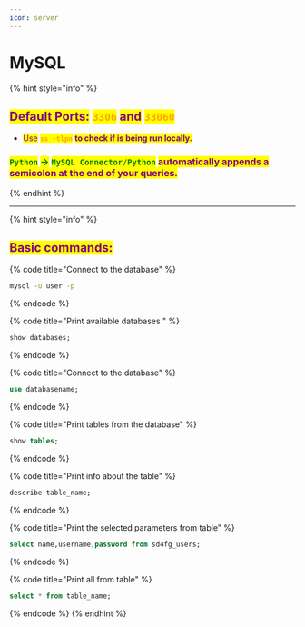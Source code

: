 ```yaml
---
icon: server
---
```


# MySQL

{% hint style="info" %}
## <mark style="color:purple;">Default Ports:</mark> <mark style="color:orange;">`3306`</mark> <mark style="color:purple;">and</mark> <mark style="color:orange;">`33060`</mark>

* <mark style="color:purple;">Use</mark> <mark style="color:orange;">**`ss -tlpn`**</mark> <mark style="color:purple;">**to check if is being run locally.**</mark>

### <mark style="color:green;">`Python`</mark> <mark style="color:green;"></mark><mark style="color:green;">-></mark> <mark style="color:green;"></mark><mark style="color:green;">`MySQL Connector/Python`</mark> <mark style="color:purple;">automatically appends a semicolon at the end of your queries.</mark>
{% endhint %}

***

{% hint style="info" %}
## <mark style="color:purple;">Basic commands:</mark>

{% code title="Connect to the database" %}
```sh
mysql -u user -p
```
{% endcode %}

{% code title="Print available databases " %}
```sql
show databases;
```
{% endcode %}

{% code title="Connect to the database" %}
```sql
use databasename;
```
{% endcode %}

{% code title="Print tables from the database" %}
```sql
show tables;
```
{% endcode %}

{% code title="Print info about the table" %}
```sql
describe table_name;
```
{% endcode %}

{% code title="Print the selected parameters from table" %}
```sql
select name,username,password from sd4fg_users;
```
{% endcode %}

{% code title="Print all from table" %}
```sql
select * from table_name;
```
{% endcode %}
{% endhint %}

